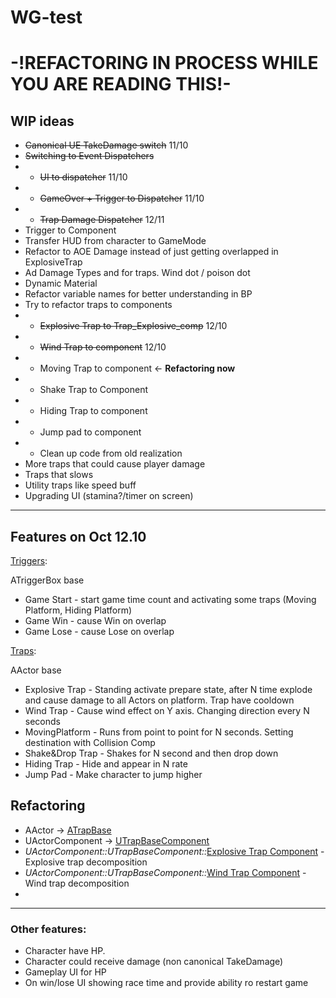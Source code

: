 # WG-test

# -!REFACTORING IN PROCESS WHILE YOU ARE READING THIS!-
## WIP ideas 
* ~~Canonical UE TakeDamage switch~~ 11/10
* ~~Switching to Event Dispatchers~~
* * ~~UI to dispatcher~~ 11/10
* * ~~GameOver + Trigger to Dispatcher~~ 11/10
* * ~~Trap Damage Dispatcher~~ 12/11
* Trigger to Component
* Transfer HUD from character to GameMode
* Refactor to AOE Damage instead of just getting overlapped in ExplosiveTrap
* Ad Damage Types and for traps. Wind dot / poison dot 
* Dynamic Material
* Refactor variable names for better understanding in BP
* Try to refactor traps to components
* * ~~Explosive Trap to Trap_Explosive_comp~~ 12/10
* * ~~Wind Trap to component~~ 12/10
* * Moving Trap to component <- **Refactoring now**
* * Shake Trap to Component
* * Hiding Trap to component
* * Jump pad to component
* * Clean up code from old realization
* More traps that could cause player damage
* Traps that slows
* Utility traps like speed buff
* Upgrading UI (stamina?/timer on screen)

***

## Features on Oct 12.10
[Triggers](Source/WG/trigger.cpp):

ATriggerBox base
* Game Start - start game time count and activating some traps (Moving Platform, Hiding Platform)
* Game Win - cause Win on overlap
* Game Lose - cause Lose on overlap


[Traps](Source/WG/trap_platform.cpp):

AActor base
* Explosive Trap - Standing activate prepare state, after N time explode and cause damage to all Actors on platform. Trap have cooldown
* Wind Trap - Cause wind effect on Y axis. Changing direction every N seconds
* MovingPlatform - Runs from point to point for N seconds. Setting destination with Collision Comp
* Shake&Drop Trap - Shakes for N second and then drop down
* Hiding Trap - Hide and appear in N rate
* Jump Pad - Make character to jump higher

## Refactoring
* AActor -> [ATrapBase](Source/WG/Traps/TrapBase.cpp)
* UActorComponent -> [UTrapBaseComponent](Source/WG/Traps/TrapBaseComponent.cpp)
* _UActorComponent::UTrapBaseComponent::_[Explosive Trap Component](Source/WG/Traps/Trap_Explosive_comp.cpp) - Explosive trap decomposition  
* _UActorComponent::UTrapBaseComponent::_[Wind Trap Component](Source/WG/Traps/Trap_Wind_comp.cpp) - Wind trap decomposition
* 
***

### Other features:
* Character have HP.
* Character could receive damage (non canonical TakeDamage)
* Gameplay UI for HP
* On win/lose UI showing race time and provide ability ro restart game

